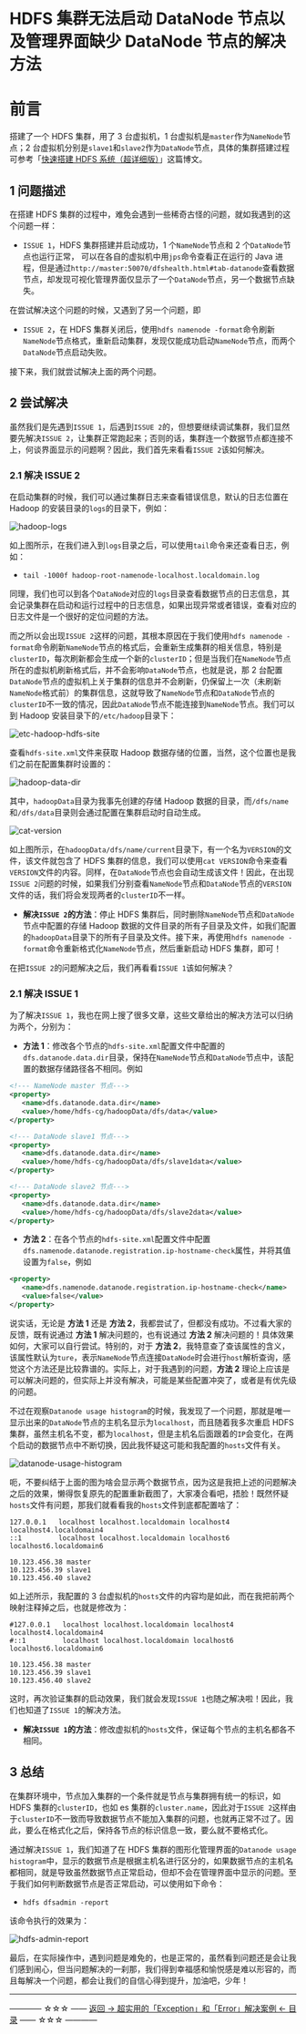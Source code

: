 # HDFS 集群无法启动 DataNode 节点以及管理界面缺少 DataNode 节点的解决方法

# 前言

搭建了一个 HDFS 集群，用了 3 台虚拟机，1 台虚拟机是`master`作为`NameNode`节点；2 台虚拟机分别是`slave1`和`slave2`作为`DataNode`节点，具体的集群搭建过程可参考「[快速搭建 HDFS 系统（超详细版）](https://blog.csdn.net/qq_35246620/article/details/88576800)」这篇博文。


## 1 问题描述

在搭建 HDFS 集群的过程中，难免会遇到一些稀奇古怪的问题，就如我遇到的这个问题一样：

- `ISSUE 1`，HDFS 集群搭建并启动成功，1 个`NameNode`节点和 2 个`DataNode`节点也运行正常， 可以在各自的虚拟机中用`jps`命令查看正在运行的 Java 进程，但是通过`http://master:50070/dfshealth.html#tab-datanode`查看数据节点，却发现可视化管理界面仅显示了一个`DataNode`节点，另一个数据节点缺失。

在尝试解决这个问题的时候，又遇到了另一个问题，即

- `ISSUE 2`，在 HDFS 集群关闭后，使用`hdfs namenode -format`命令刷新`NameNode`节点格式，重新启动集群，发现仅能成功启动`NameNode`节点，而两个`DataNode`节点启动失败。

接下来，我们就尝试解决上面的两个问题。

## 2 尝试解决

虽然我们是先遇到`ISSUE 1`，后遇到`ISSUE 2`的，但想要继续调试集群，我们显然要先解决`ISSUE 2`，让集群正常跑起来；否则的话，集群连一个数据节点都连接不上，何谈界面显示的问题啊？因此，我们首先来看看`ISSUE 2`该如何解决。

### 2.1 解决 ISSUE 2

在启动集群的时候，我们可以通过集群日志来查看错误信息，默认的日志位置在 Hadoop 的安装目录的`logs`的目录下，例如：

![hadoop-logs](https://github.com/guobinhit/cg-blog/blob/master/images/solutioncase/part-3-others/hdfs-datanode-loss/hadoop-logs.png)

如上图所示，在我们进入到`logs`目录之后，可以使用`tail`命令来还查看日志，例如：

- `tail -1000f hadoop-root-namenode-localhost.localdomain.log`

同理，我们也可以到各个`DataNode`对应的`logs`目录查看数据节点的日志信息，其会记录集群在启动和运行过程中的日志信息，如果出现异常或者错误，查看对应的日志文件是一个很好的定位问题的方法。

而之所以会出现`ISSUE 2`这样的问题，其根本原因在于我们使用`hdfs namenode -format`命令刷新`NameNode`节点的格式后，会重新生成集群的相关信息，特别是`clusterID`，每次刷新都会生成一个新的`clusterID`；但是当我们在`NameNode`节点所在的虚拟机刷新格式后，并不会影响`DataNode`节点，也就是说，那 2 台配置`DataNode`节点的虚拟机上关于集群的信息并不会刷新，仍保留上一次（未刷新`NameNode`格式前）的集群信息，这就导致了`NameNode`节点和`DataNode`节点的`clusterID`不一致的情况，因此`DataNode`节点不能连接到`NameNode`节点。我们可以到 Hadoop 安装目录下的`/etc/hadoop`目录下：

![etc-hadoop-hdfs-site](https://github.com/guobinhit/cg-blog/blob/master/images/solutioncase/part-3-others/hdfs-datanode-loss/etc-hadoop-hdfs-site.png)

查看`hdfs-site.xml`文件来获取 Hadoop 数据存储的位置，当然，这个位置也是我们之前在配置集群时设置的：

![hadoop-data-dir](https://github.com/guobinhit/cg-blog/blob/master/images/solutioncase/part-3-others/hdfs-datanode-loss/hadoop-data-dir.png)

其中，`hadoopData`目录为我事先创建的存储 Hadoop 数据的目录，而`/dfs/name`和`/dfs/data`目录则会通过配置在集群启动时自动生成。

![cat-version](https://github.com/guobinhit/cg-blog/blob/master/images/solutioncase/part-3-others/hdfs-datanode-loss/cat-version.png)

如上图所示，在`hadoopData/dfs/name/current`目录下，有一个名为`VERSION`的文件，该文件就包含了 HDFS 集群的信息，我们可以使用`cat VERSION`命令来查看`VERSION`文件的内容。同样，在`DataNode`节点也会自动生成该文件！因此，在出现`ISSUE 2`问题的时候，如果我们分别查看`NameNode`节点和`DataNode`节点的`VERSION`文件的话，我们将会发现两者的`clusterID`不一样。

- **解决`ISSUE 2`的方法**：停止 HDFS 集群后，同时删除`NameNode`节点和`DataNode`节点中配置的存储 Hadoop 数据的文件目录的所有子目录及文件，如我们配置的`hadoopData`目录下的所有子目录及文件。接下来，再使用`hdfs namenode -format`命令重新格式化`NameNode`节点，然后重新启动 HDFS 集群，即可！

在把`ISSUE 2`的问题解决之后，我们再看看`ISSUE 1`该如何解决？

### 2.1 解决 ISSUE 1
为了解决`ISSUE 1`，我也在网上搜了很多文章，这些文章给出的解决方法可以归纳为两个，分别为：

- **方法 1**：修改各个节点的`hdfs-site.xml`配置文件中配置的`dfs.datanode.data.dir`目录，保持在`NameNode`节点和`DataNode`节点中，该配置的数据存储路径各不相同。例如

```xml
<!--- NameNode master 节点--->
<property>
   <name>dfs.datanode.data.dir</name>
   <value>/home/hdfs-cg/hadoopData/dfs/data</value>
</property>

<!--- DataNode slave1 节点--->
<property>
   <name>dfs.datanode.data.dir</name>
   <value>/home/hdfs-cg/hadoopData/dfs/slave1data</value>
</property>

<!--- DataNode slave2 节点--->
<property>
   <name>dfs.datanode.data.dir</name>
   <value>/home/hdfs-cg/hadoopData/dfs/slave2data</value>
</property>
```


- **方法 2**：在各个节点的`hdfs-site.xml`配置文件中配置`dfs.namenode.datanode.registration.ip-hostname-check`属性，并将其值设置为`false`，例如

```xml
<property>
   <name>dfs.namenode.datanode.registration.ip-hostname-check</name>
   <value>false</value>
</property>
```

说实话，无论是 **方法 1** 还是 **方法 2**，我都尝试了，但都没有成功。不过看大家的反馈，既有说通过 **方法 1** 解决问题的，也有说通过 **方法 2** 解决问题的！具体效果如何，大家可以自行尝试。特别的，对于 **方法 2**，我特意查了查该属性的含义，该属性默认为`ture`，表示`NameNode`节点连接`DataNode`时会进行`host`解析查询，感觉这个方法还是比较靠谱的。实际上，对于我遇到的问题，**方法 2** 理论上应该是可以解决问题的，但实际上并没有解决，可能是某些配置冲突了，或者是有优先级的问题。

不过在观察`Datanode usage histogram`的时候，我发现了一个问题，那就是唯一显示出来的`DataNode`节点的主机名显示为`localhost`，而且随着我多次重启 HDFS 集群，虽然主机名不变，都为`localhost`，但是主机名后面跟着的`IP`会变化，在两个启动的数据节点中不断切换，因此我怀疑这可能和我配置的`hosts`文件有关。

![datanode-usage-histogram](https://github.com/guobinhit/cg-blog/blob/master/images/solutioncase/part-3-others/hdfs-datanode-loss/datanode-usage-histogram.png)

呃，不要纠结于上面的图为啥会显示两个数据节点，因为这是我把上述的问题解决之后的效果，懒得恢复原先的配置重新截图了，大家凑合看吧，捂脸！既然怀疑`hosts`文件有问题，那我们就看看我的`hosts`文件到底都配置啥了：

```
127.0.0.1   localhost localhost.localdomain localhost4 localhost4.localdomain4
::1         localhost localhost.localdomain localhost6 localhost6.localdomain6

10.123.456.38 master
10.123.456.39 slave1
10.123.456.40 slave2
```

如上述所示，我配置的 3 台虚拟机的`hosts`文件的内容均是如此，而在我把前两个映射注释掉之后，也就是修改为：

```
#127.0.0.1   localhost localhost.localdomain localhost4 localhost4.localdomain4
#::1         localhost localhost.localdomain localhost6 localhost6.localdomain6

10.123.456.38 master
10.123.456.39 slave1
10.123.456.40 slave2
```

这时，再次验证集群的启动效果，我们就会发现`ISSUE 1`也随之解决啦！因此，我们也知道了`ISSUE 1`的解决方法。

- **解决`ISSUE 1`的方法**：修改虚拟机的`hosts`文件，保证每个节点的主机名都各不相同。

## 3 总结

在集群环境中，节点加入集群的一个条件就是节点与集群拥有统一的标识，如 HDFS 集群的`clusterID`，也如 es 集群的`cluster.name`，因此对于`ISSUE 2`这样由于`clusterID`不一致而导致数据节点不能加入集群的问题，也就再正常不过了。因此，要么在格式化之后，保持各节点的标识信息一致，要么就不要格式化。

通过解决`ISSUE 1`，我们知道了在 HDFS 集群的图形化管理界面的`Datanode usage histogram`中，显示的数据节点是根据主机名进行区分的，如果数据节点的主机名都相同，就是导致虽然数据节点正常启动，但却不会在管理界面中显示的问题。至于我们如何判断数据节点是否正常启动，可以使用如下命令：

- `hdfs dfsadmin -report`

该命令执行的效果为：

![hdfs-admin-report](https://github.com/guobinhit/cg-blog/blob/master/images/solutioncase/part-3-others/hdfs-datanode-loss/hdfs-admin-report.png)

最后，在实际操作中，遇到问题是难免的，也是正常的，虽然看到问题还是会让我们感到闹心，但当问题解决的一刹那，我们得到幸福感和愉悦感是难以形容的，而且每解决一个问题，都会让我们的自信心得到提升，加油吧，少年！


----------
———— ☆☆☆ —— [返回 -> 超实用的「Exception」和「Error」解决案例 <- 目录](https://github.com/guobinhit/cg-blog/blob/master/articles/solutioncase/README.md) —— ☆☆☆ ————
